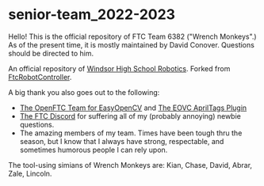 # senior-team_2022-2023
Hello! This is the official repository of FTC Team 6382 ("Wrench Monkeys".) As of the present time, it is mostly maintained by David Conover. Questions should be directed to him.

An official repository of [Windsor High School Robotics](https://github.com/WindsorHSRobotics). Forked from [FtcRobotController](https://github.com/FIRST-Tech-Challenge/FtcRobotController).

A big thank you also goes out to the following:
* [The OpenFTC Team for EasyOpenCV](https://github.com/OpenFTC/EasyOpenCV) and [The EOVC AprilTags Plugin](https://github.com/OpenFTC/EOCV-AprilTag-Plugin)
* [The FTC Discord](https://discord.com/invite/first-tech-challenge) for suffering all of my (probably annoying) newbie questions.
* The amazing members of my team. Times have been tough thru the season, but I know that I always have strong, respectable, and sometimes humorous people I can rely upon. 

The tool-using simians of Wrench Monkeys are:
Kian, Chase, David, Abrar, Zale, Lincoln.

